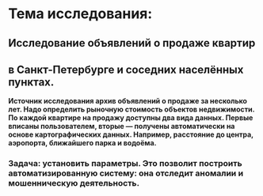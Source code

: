 # Тема исследования:
## Исследование объявлений о продаже квартир
## в  Санкт-Петербурге и соседних населённых пунктах.

**Источник исследования архив объявлений о продаже за несколько лет. Надо определить рыночную стоимость объектов недвижимости. По каждой квартире на продажу доступны два вида данных. Первые вписаны пользователем, вторые — получены автоматически на основе картографических данных. Например, расстояние до центра, аэропорта, ближайшего парка и водоёма.**

###  Задача: установить параметры. Это позволит построить автоматизированную систему: она отследит аномалии и мошенническую деятельность.
